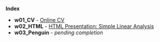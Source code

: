 **Index**

<p>
  <ul>
    <li><b>w01_CV</b> - <a href="https://nlepera.github.io/nlepera_cv/">Online CV</a></li>
    <li><b>w02_HTML</b> - <a href="https://nlepera.github.io/sta553/w02_HTML/#1">HTML Presentation: Simple Linear Analysis<a/></li>
    <li><b>w03_Penguin</b> - <i>pending completion</i></li>
    </ul>
</p>
